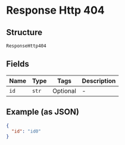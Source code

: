 
# Response Http 404

## Structure

`ResponseHttp404`

## Fields

| Name | Type | Tags | Description |
|  --- | --- | --- | --- |
| `id` | `str` | Optional | - |

## Example (as JSON)

```json
{
  "id": "id0"
}
```

